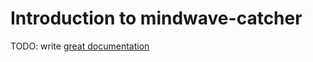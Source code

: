 # Introduction to mindwave-catcher

TODO: write [great documentation](http://jacobian.org/writing/great-documentation/what-to-write/)
